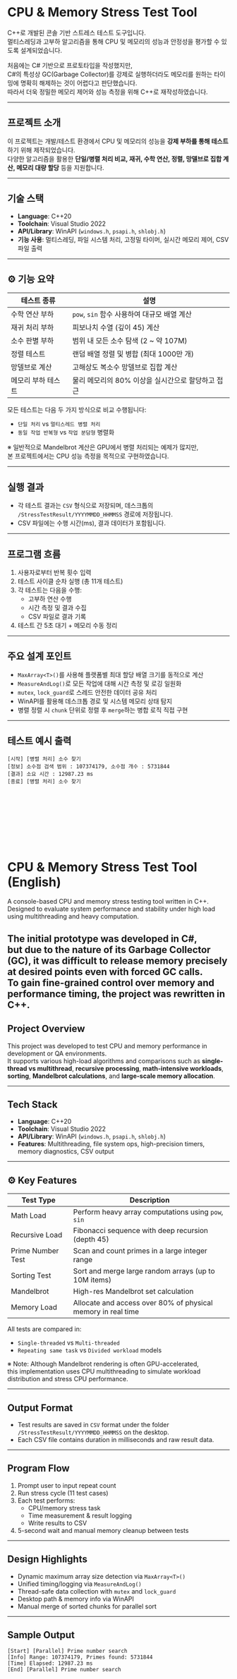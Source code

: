 # CPU & Memory Stress Test Tool

C++로 개발된 콘솔 기반 스트레스 테스트 도구입니다.  
멀티스레딩과 고부하 알고리즘을 통해 CPU 및 메모리의 성능과 안정성을 평가할 수 있도록 설계되었습니다.

처음에는 C# 기반으로 프로토타입을 작성했지만,  
C#의 특성상 GC(Garbage Collector)를 강제로 실행하더라도 메모리를 원하는 타이밍에 명확히 해제하는 것이 어렵다고 판단했습니다.  
따라서 더욱 정밀한 메모리 제어와 성능 측정을 위해 C++로 재작성하였습니다.

---

## 프로젝트 소개

이 프로젝트는 개발/테스트 환경에서 CPU 및 메모리의 성능을 **강제 부하를 통해 테스트**하기 위해 제작되었습니다.  
다양한 알고리즘을 활용한 **단일/병렬 처리 비교, 재귀, 수학 연산, 정렬, 망델브로 집합 계산, 메모리 대량 할당** 등을 지원합니다.

---

## 기술 스택
- **Language**: C++20  
- **Toolchain**: Visual Studio 2022  
- **API/Library**: WinAPI (`windows.h`, `psapi.h`, `shlobj.h`)  
- **기능 사용**: 멀티스레딩, 파일 시스템 처리, 고정밀 타이머, 실시간 메모리 제어, CSV 파일 출력

---
## ⚙️ 기능 요약

| 테스트 종류 | 설명 |
|-------------|------|
| 수학 연산 부하 | `pow`, `sin` 함수 사용하여 대규모 배열 계산 |
| 재귀 처리 부하 | 피보나치 수열 (깊이 45) 계산 |
| 소수 판별 부하 | 범위 내 모든 소수 탐색 (2 ~ 약 107M) |
| 정렬 테스트 | 랜덤 배열 정렬 및 병합 (최대 1000만 개) |
| 망델브로 계산 | 고해상도 복소수 망델브로 집합 계산 |
| 메모리 부하 테스트 | 물리 메모리의 80% 이상을 실시간으로 할당하고 접근 |

모든 테스트는 다음 두 가지 방식으로 비교 수행됩니다:
- `단일 처리` vs `멀티스레드 병렬 처리`
- `동일 작업 반복형` vs `작업 분담형` 병렬화

※ 일반적으로 Mandelbrot 계산은 GPU에서 병렬 처리되는 예제가 많지만,  
본 프로젝트에서는 CPU 성능 측정을 목적으로 구현하였습니다.  

---

## 실행 결과

- 각 테스트 결과는 `CSV` 형식으로 저장되며, 데스크톱의 `/StressTestResult/YYYYMMDD_HHMMSS` 경로에 저장됩니다.
- CSV 파일에는 수행 시간(ms), 결과 데이터가 포함됩니다.

---

## 프로그램 흐름

1. 사용자로부터 반복 횟수 입력
2. 테스트 사이클 순차 실행 (총 11개 테스트)
3. 각 테스트는 다음을 수행:
   - 고부하 연산 수행
   - 시간 측정 및 결과 수집
   - CSV 파일로 결과 기록
4. 테스트 간 5초 대기 + 메모리 수동 정리

---

## 주요 설계 포인트

- `MaxArray<T>()`를 사용해 플랫폼별 최대 할당 배열 크기를 동적으로 계산
- `MeasureAndLog()`로 모든 작업에 대해 시간 측정 및 로깅 일원화
- `mutex`, `lock_guard`로 스레드 안전한 데이터 공유 처리
- WinAPI를 활용해 데스크톱 경로 및 시스템 메모리 상태 탐지
- 병렬 정렬 시 `chunk` 단위로 정렬 후 `merge`하는 병합 로직 직접 구현

---

## 테스트 예시 출력

```
[시작] [병렬 처리] 소수 찾기
[정보] 소수점 검색 범위 : 107374179, 소수점 개수 : 5731844
[결과] 소요 시간 : 12987.23 ms
[종료] [병렬 처리] 소수 찾기
```
<br><br>
---
<br><br>
# CPU & Memory Stress Test Tool (English)

A console-based CPU and memory stress testing tool written in C++.  
Designed to evaluate system performance and stability under high load using multithreading and heavy computation.

The initial prototype was developed in C#,  
but due to the nature of its Garbage Collector (GC), it was difficult to release memory precisely at desired points even with forced GC calls.  
To gain fine-grained control over memory and performance timing, the project was rewritten in C++.
---

## Project Overview

This project was developed to test CPU and memory performance in development or QA environments.  
It supports various high-load algorithms and comparisons such as **single-thread vs multithread**, **recursive processing**, **math-intensive workloads**, **sorting**, **Mandelbrot calculations**, and **large-scale memory allocation**.

---

## Tech Stack

- **Language**: C++20  
- **Toolchain**: Visual Studio 2022  
- **API/Library**: WinAPI (`windows.h`, `psapi.h`, `shlobj.h`)  
- **Features**: Multithreading, file system ops, high-precision timers, memory diagnostics, CSV output

---

## ⚙️ Key Features

| Test Type | Description |
|-----------|-------------|
| Math Load | Perform heavy array computations using `pow`, `sin` |
| Recursive Load | Fibonacci sequence with deep recursion (depth 45) |
| Prime Number Test | Scan and count primes in a large integer range |
| Sorting Test | Sort and merge large random arrays (up to 10M items) |
| Mandelbrot | High-res Mandelbrot set calculation |
| Memory Load | Allocate and access over 80% of physical memory in real time |

All tests are compared in:
- `Single-threaded` vs `Multi-threaded`
- `Repeating same task` vs `Divided workload` models

※ Note: Although Mandelbrot rendering is often GPU-accelerated,  
this implementation uses CPU multithreading to simulate workload distribution and stress CPU performance.

---

## Output Format

- Test results are saved in `CSV` format under the folder `/StressTestResult/YYYYMMDD_HHMMSS` on the desktop.
- Each CSV file contains duration in milliseconds and raw result data.

---

## Program Flow

1. Prompt user to input repeat count
2. Run stress cycle (11 test cases)
3. Each test performs:
   - CPU/memory stress task
   - Time measurement & result logging
   - Write results to CSV
4. 5-second wait and manual memory cleanup between tests

---

## Design Highlights

- Dynamic maximum array size detection via `MaxArray<T>()`
- Unified timing/logging via `MeasureAndLog()`
- Thread-safe data collection with `mutex` and `lock_guard`
- Desktop path & memory info via WinAPI
- Manual merge of sorted chunks for parallel sort

---

## Sample Output

```
[Start] [Parallel] Prime number search
[Info] Range: 107374179, Primes found: 5731844
[Time] Elapsed: 12987.23 ms
[End] [Parallel] Prime number search
```
